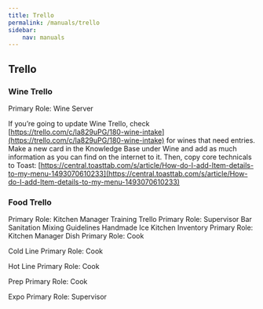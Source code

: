 ```yaml
---
title: Trello
permalink: /manuals/trello
sidebar:
    nav: manuals
---
```


## Trello

### Wine Trello
Primary Role: Wine Server

If you’re going to update Wine Trello, check [https://trello.com/c/la829uPG/180-wine-intake](https://trello.com/c/la829uPG/180-wine-intake) for wines that need entries. Make a new card in the Knowledge Base under Wine and add as much information as you can find on the internet to it. Then, copy core technicals to Toast: [https://central.toasttab.com/s/article/How-do-I-add-Item-details-to-my-menu-1493070610233](https://central.toasttab.com/s/article/How-do-I-add-Item-details-to-my-menu-1493070610233)

### Food Trello
Primary Role: Kitchen Manager
Training Trello
Primary Role: Supervisor
Bar
Sanitation
Mixing Guidelines
Handmade Ice
Kitchen Inventory
Primary Role: Kitchen Manager
Dish
Primary Role: Cook

Cold Line
Primary Role: Cook

Hot Line
Primary Role: Cook

Prep
Primary Role: Cook

Expo
Primary Role: Supervisor
